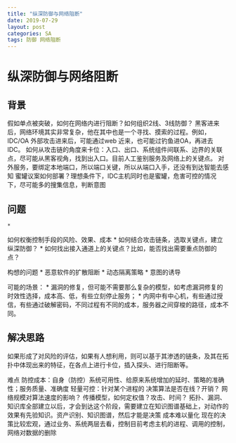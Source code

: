 ```yaml
---
title: "纵深防御与网络阻断"
date: 2019-07-29
layout: post
categories: SA
tags: 防御 网络阻断
---
```


# 纵深防御与网络阻断


## 背景
假如单点被突破，如何在网络内进行阻断？如何组织2线、3线防御？
黑客进来后，网络环境其实非常复杂，他在其中也是一个寻找、摸索的过程。例如，IDC/OA  外部攻击进来后，可能通过web 近来，也可能过钓鱼进OA，再进去IDC。
如何从攻击链的角度来卡位：入口、出口、系统组件间联系、边界的关联点，尽可能从黑客视角，找到出入口。目前人工鉴别服务及网络上的关键点。
对外服务，要绑定本地端口，所以端口关键，所以从端口入手，还没有到达智能去感知
蜜罐议案如何部署？理想条件下，IDC主机同时也是蜜罐，危害可控的情况下，尽可能多的搜集信息，判断意图


## 问题
	*
如何权衡控制手段的风险、效果、成本
	*
如何结合攻击链条，选取关键点，建立纵深防御？
	*
如何找出接入通道上的关键点？比如，能否找出需要重点防御的点？



构想的问题
	*
恶意软件的扩散阻断
	*
动态隔离策略
	*
意图的诱导



可能的场景：
	*
漏洞的修复，但可能不需要那么复杂的模型，如考虑漏洞修复的时效性选择，成本高、低，有些立刻停止服务；
	*
内网中有中心机，有些通过授信，有些通过破解密码，不同过程有不同的成本，服务器之间穿梭的路径，成本不同。



## 解决思路
如果形成了对风险的评估，如果有人想利用，则可以基于其渗透的链条，及其在拓扑中体现出来的特征，在各点上进行卡位，插入探头、进行阻断等。

难点
防控成本：自身（防控）系统可用性、给原来系统增加的延时、策略的准确性；服务质量、准确度
轻量可控：针对某个进程的
决策算法是否在线？开销？
网络规模对算法速度的影响？
传播模型，如何定权值？攻击、时间？
拓扑、漏洞、知识库全部建立以后，才会到达这个阶段，需要建立在知识图谱基础上，对动作的效果有先验知识。资产识别、知识图谱，然后才能是决策
成本难以量化
现在的决策比较宏观，通过业务、系统两层去看，控制目前考虑主机的进程、调用的控制，网络对数据的删除
